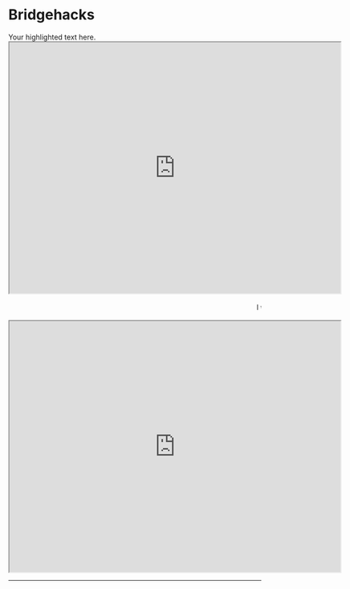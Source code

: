 # Bridgehacks
<html>
    <head>
        <title>My Great Game</title>
    </head>
    <body>

   
   
<div>
    <span >Your highlighted text here.</span>
    <iframe src="https://playcanv.as/p/61fb1da9/" height="500" width="660">
    </iframe>
</div>
<br>

<div>
    <marquee>I wanna scroll with it, baby!</marquee>
    <iframe src="https://playcanv.as/p/61fb1da9/" height="500" width="660">
    </iframe>
</div>
<hr>

   </body>
</html>

